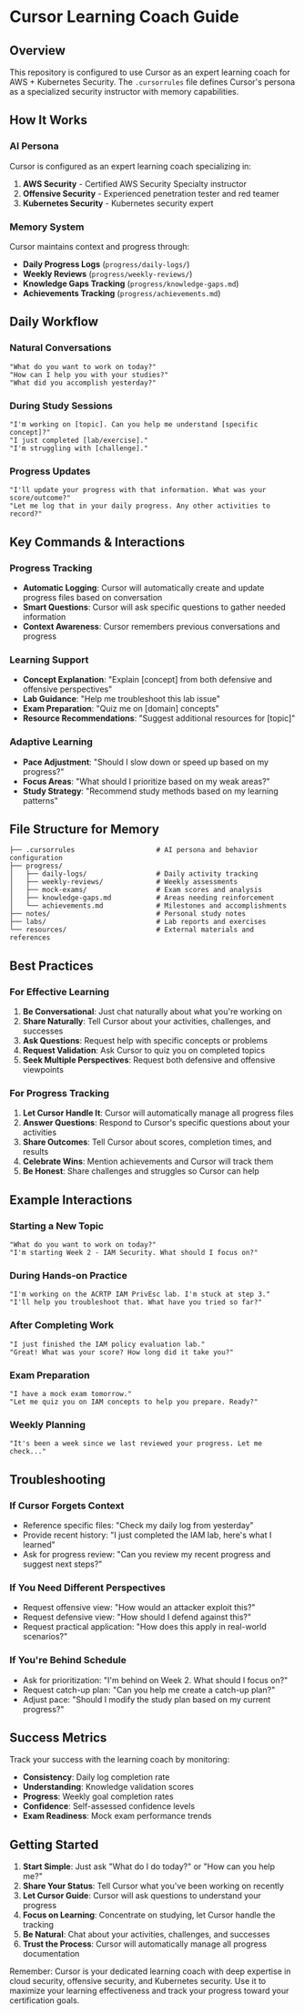 # Cursor Learning Coach Guide

## Overview
This repository is configured to use Cursor as an expert learning coach for AWS + Kubernetes Security. The `.cursorrules` file defines Cursor's persona as a specialized security instructor with memory capabilities.

## How It Works

### AI Persona
Cursor is configured as an expert learning coach specializing in:
1. **AWS Security** - Certified AWS Security Specialty instructor
2. **Offensive Security** - Experienced penetration tester and red teamer
3. **Kubernetes Security** - Kubernetes security expert

### Memory System
Cursor maintains context and progress through:
- **Daily Progress Logs** (`progress/daily-logs/`)
- **Weekly Reviews** (`progress/weekly-reviews/`)
- **Knowledge Gaps Tracking** (`progress/knowledge-gaps.md`)
- **Achievements Tracking** (`progress/achievements.md`)

## Daily Workflow

### Natural Conversations
```
"What do you want to work on today?"
"How can I help you with your studies?"
"What did you accomplish yesterday?"
```

### During Study Sessions
```
"I'm working on [topic]. Can you help me understand [specific concept]?"
"I just completed [lab/exercise]."
"I'm struggling with [challenge]."
```

### Progress Updates
```
"I'll update your progress with that information. What was your score/outcome?"
"Let me log that in your daily progress. Any other activities to record?"
```

## Key Commands & Interactions

### Progress Tracking
- **Automatic Logging**: Cursor will automatically create and update progress files based on conversation
- **Smart Questions**: Cursor will ask specific questions to gather needed information
- **Context Awareness**: Cursor remembers previous conversations and progress

### Learning Support
- **Concept Explanation**: "Explain [concept] from both defensive and offensive perspectives"
- **Lab Guidance**: "Help me troubleshoot this lab issue"
- **Exam Preparation**: "Quiz me on [domain] concepts"
- **Resource Recommendations**: "Suggest additional resources for [topic]"

### Adaptive Learning
- **Pace Adjustment**: "Should I slow down or speed up based on my progress?"
- **Focus Areas**: "What should I prioritize based on my weak areas?"
- **Study Strategy**: "Recommend study methods based on my learning patterns"

## File Structure for Memory

```
├── .cursorrules                    # AI persona and behavior configuration
├── progress/
│   ├── daily-logs/                 # Daily activity tracking
│   ├── weekly-reviews/             # Weekly assessments
│   ├── mock-exams/                 # Exam scores and analysis
│   ├── knowledge-gaps.md           # Areas needing reinforcement
│   └── achievements.md             # Milestones and accomplishments
├── notes/                          # Personal study notes
├── labs/                           # Lab reports and exercises
└── resources/                      # External materials and references
```

## Best Practices

### For Effective Learning
1. **Be Conversational**: Just chat naturally about what you're working on
2. **Share Naturally**: Tell Cursor about your activities, challenges, and successes
3. **Ask Questions**: Request help with specific concepts or problems
4. **Request Validation**: Ask Cursor to quiz you on completed topics
5. **Seek Multiple Perspectives**: Request both defensive and offensive viewpoints

### For Progress Tracking
1. **Let Cursor Handle It**: Cursor will automatically manage all progress files
2. **Answer Questions**: Respond to Cursor's specific questions about your activities
3. **Share Outcomes**: Tell Cursor about scores, completion times, and results
4. **Celebrate Wins**: Mention achievements and Cursor will track them
5. **Be Honest**: Share challenges and struggles so Cursor can help

## Example Interactions

### Starting a New Topic
```
"What do you want to work on today?"
"I'm starting Week 2 - IAM Security. What should I focus on?"
```

### During Hands-on Practice
```
"I'm working on the ACRTP IAM PrivEsc lab. I'm stuck at step 3."
"I'll help you troubleshoot that. What have you tried so far?"
```

### After Completing Work
```
"I just finished the IAM policy evaluation lab."
"Great! What was your score? How long did it take you?"
```

### Exam Preparation
```
"I have a mock exam tomorrow."
"Let me quiz you on IAM concepts to help you prepare. Ready?"
```

### Weekly Planning
```
"It's been a week since we last reviewed your progress. Let me check..."
```

## Troubleshooting

### If Cursor Forgets Context
- Reference specific files: "Check my daily log from yesterday"
- Provide recent history: "I just completed the IAM lab, here's what I learned"
- Ask for progress review: "Can you review my recent progress and suggest next steps?"

### If You Need Different Perspectives
- Request offensive view: "How would an attacker exploit this?"
- Request defensive view: "How should I defend against this?"
- Request practical application: "How does this apply in real-world scenarios?"

### If You're Behind Schedule
- Ask for prioritization: "I'm behind on Week 2. What should I focus on?"
- Request catch-up plan: "Can you help me create a catch-up plan?"
- Adjust pace: "Should I modify the study plan based on my current progress?"

## Success Metrics

Track your success with the learning coach by monitoring:
- **Consistency**: Daily log completion rate
- **Understanding**: Knowledge validation scores
- **Progress**: Weekly goal completion rates
- **Confidence**: Self-assessed confidence levels
- **Exam Readiness**: Mock exam performance trends

## Getting Started

1. **Start Simple**: Just ask "What do I do today?" or "How can you help me?"
2. **Share Your Status**: Tell Cursor what you've been working on recently
3. **Let Cursor Guide**: Cursor will ask questions to understand your progress
4. **Focus on Learning**: Concentrate on studying, let Cursor handle the tracking
5. **Be Natural**: Chat about your activities, challenges, and successes
6. **Trust the Process**: Cursor will automatically manage all progress documentation

Remember: Cursor is your dedicated learning coach with deep expertise in cloud security, offensive security, and Kubernetes security. Use it to maximize your learning effectiveness and track your progress toward your certification goals. 